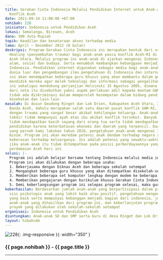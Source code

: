 ```yaml
---
title: Gerakan Cinta Indonesia Melalui Pendidikan Internet untuk Anak-anak Korban
  Konflik Aceh
date: 2011-09-16 11:08:00 +07:00
nohibah: 228
inisiator: Indonesia untuk Pendidikan Aceh
lokasi: Semalanga, Bireuen, Aceh
dana: 300 Juta Rupiah
topik: Keadilan dan kesetaraan akses terhadap media
lama: April – Desember 2012 (8 bulan)
deskripsi: Program Gerakan Cinta Indonesia ini merupakan bentuk dari usaha Trauma
  Healing (penyembuhan trauma) bagi anak-anak pasca konflik Aceh-RI di Nisam Antara,
  Aceh Utara. Melalui program ini anak-anak di ajarkan mengenai Indonesia, kekayaan
  alam, sosial dan budaya. Serta menumbuh kembangkan kebanggaan menjadi anak-anak
  Indonesia. Pendidikan internet digunakan sebagai media bagi anak-anak untuk melihat
  dunia luar dan pengembangan ilmu pengetahuan di Indonesia dan internasional. Program
  ini akan menempatkan beberapa guru khusus yang akan membantu dalam gerakan ini sekaligus
  mendidik mereka agar melek teknologi dan informasi sebagai pengalihan trauma. Gerakan
  ini sekaligus mendukung perjanjian Helsinski 15 Agustus 2005, dimana poin terakhir
  dari nota itu disebutkan yakni aspek perlakuan adil kepada mantam GAM dan keluarganya,
  tidak ada diskriminasi dalam memperoleh kesempatan dalam bidang pendidikan, ekonomi,
  kesehatan dan lain-lain
masalah: Di dusun Geudong Ringet dan Lok Drien, Kabupaten Aceh Utara, 310 km dari
  Banda Aceh, dahulu merupakan salah satu daerah pusat konflik GAM-RI, terdapat masyarakat
  dengan trauma yang sangat besar akibat kehilangan keluarga. Anak-anak mendapatkan
  takdir tidak mempunyai ayah atau ibu akibat konflik tersebut. Banyak dari mereka
  tidak mendapatkan kasih sayang dari orang tua serta tidak mendapatkan kesempatan
  pendidikan karena keterbatasan ekonomi dan daerah yang terpencil. Dari penelitian
  yang pernah kami lakukan tahun 2010, pengetahuan anak-anak mengenai Indonesia sangatlah
  minim. Program ini akan meredam potensi anak dendam terhadap negara yang telah melakukan
  kekerasan terhadap keluarganya. Ini adalah potensi yang sewaktu-waktu bisa meledak,
  jika anak-anak itu tidak ditempatkan pada posisi perberdayaannya yang memadai dalam
  perdamaian Aceh hari ini
solusi: |-
  Program ini adalah belajar bersama tentang Indonesia melalui media internet. Program ini adalah program diluar jam sekolah dimana anak-anak diajarkan oleh guru khusus untuk mencari tahu mengenai berbagai macam referensi keanekaragaman dan kekayaan Indonesia, sekaligus mengembangkan kurikulum pendidikan yang sudah ada. Peserta program di ajak untuk membuat berbagai karya dan tulisan mengenai Indonesia dan mendistribusikannya melalui internet.
  Program ini akan dilakukan dengan beberapa usaha:
  1. Bekerjasama dengan Diknas Aceh dan beberapa sekolah setempat
  2. Mengangkat beberapa guru khusus yang akan ditempatkan disekolah-sekolah
  3. Memberikan beberapa set komputer lengkap dengan modem ke beberapa sekolah
  4. Memberikan pengajaran dengan kurikulum khusus Gerakan Cinta Indonesia
  5. Demi keberlangsungan program ini selepas program selesai, maka guru khusus memberikan TOT kepada guru setempat tentang kurikulum GCI untuk bisa dilanjutkan dimasa akan datang. Pihak yang diuntungkan adalah anak-anak SD dan SMP serta Guru di desa Ringet dan Lok Drien, Kabupaten Aceh Utara
keberhasilan: Berdasarkan jumlah anak-anak yang berpartisipasi dalam program, perubahan
  sisi psikologis anak yang lebih baik atau positif, pengetahuan mengenai Indonesia
  yang baik serta mempunyai kebanggan menjadi bagian dari indonesia, jumlah karya
  anak-anak yang dihasilkan dari program ini, dan keberlanjutan program ini paska
  proyek yang dilakukan oleh sekolah-sekolah setempat
organisasi: Indonesia untuk Pendidikan Aceh
diuntungkan: Anak-anak SD dan SMP serta Guru di desa Ringet dan Lok Drien, Kabupaten Aceh Utara
layout: hibahcmb
---
```


![228](/static/img/hibahcmb/228.png){: .img-responsive }{: width="350" }

### {{ page.nohibah }} - {{ page.title }}

---

